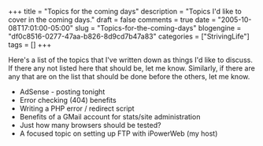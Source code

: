 +++
title = "Topics for the coming days"
description = "Topics I'd like to cover in the coming days."
draft = false
comments = true
date = "2005-10-08T17:01:00-05:00"
slug = "Topics-for-the-coming-days"
blogengine = "df0c8516-0277-47aa-b826-8d9cd7b47a83"
categories = ["StrivingLife"]
tags = []
+++

<p>
Here&#39;s a list of the topics that I&#39;ve written down as things I&#39;d like to discuss.  If there any not listed here that should be, let me know.  Similarly, if there are any that are on the list that should be done before the others, let me know.
</p>
<ul>
	<li>AdSense - posting tonight</li>
	<li>Error checking (404) benefits</li>
	<li>Writing a PHP error / redirect script</li>
	<li>Benefits of a GMail account for stats/site administration</li>
	<li>Just how many browsers should be tested?</li>
	<li>A focused topic on setting up FTP with iPowerWeb (my host)</li>
</ul>

